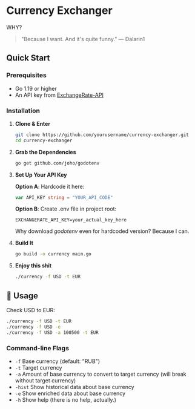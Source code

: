 # Currency Exchanger

WHY?
> "Because I want. And it's quite funny." — Dalarin1

## Quick Start

### Prerequisites

- Go 1.19 or higher
- An API key from [ExchangeRate-API](https://www.exchangerate-api.com/)

### Installation

1. **Clone & Enter**

   ```bash
   git clone https://github.com/yourusername/currency-exchanger.git
   cd currency-exchanger
   ```

2. **Grab the Dependencies**

    ```bash
    go get github.com/joho/godotenv
    ```

3. **Set Up Your API Key**

    **Option A**: Hardcode it here:

    ```go
    var API_KEY string = "YOUR_API_CODE"

    ```

    **Option B**: Create .env file in project root:

    ```text
    EXCHANGERATE_API_KEY=your_actual_key_here
    ```

    Why download _godotenv_ even for hardcoded version? Because I can.
4. **Build It**

    ```bash
    go build -o currency main.go
    ```

5. **Enjoy this shit**

    ```bash
    ./currency -f USD -t EUR
    ```

## 🎯 Usage

Check USD to EUR:

```bash
./currency -f USD -t EUR
./currency -f USD -e
./currency -f USD -a 100500 -t EUR
```

### Command-line Flags

- `-f` Base currency (default: "RUB")
- `-t` Target currency
- `-a` Amount of base currency to convert to target currency (will break without target currency)
- `-hist` Show historical data about base currency
- `-e` Show enriched data about base currency
- `-h` Show help (there is no help, actually.)
